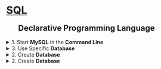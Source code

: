 <h1 style='text-decoration:underline'>SQL</h1>
<h2 style='width:440px;margin:auto'>Declarative Programming Language</h2><br>

<div style='width:1000px;margin:auto'>
<details><summary>1. Start <b>MySQL</b> in the <b>Command Line</b></summary><p>
~~~
mysql -u root -p

# Then write your password "root"
# -u: used to use the username
# root: the name of the user
# -p: means I'll give the password.
~~~
</p></details>

<details><summary>2. Create <b>Database</b></summary><p>
<h4>Database can have multiple tables</h4>
~~~sql
CREATE DATABASE name_of_database;

# Add semi-colon at the end to finish your command.
~~~
</p></details>

<details><summary>3. Use Specific <b>Database</b></summary><p>
~~~
USE name_of_db;

####### OUTPUT #########
Database Changed.
~~~
</p></details>

<details><summary>4. <b>Import/Source</b> Existing database into MySQL</summary><p>
~~~
# NOTE: you need to create an empty database first, the use it, then source the existing database.

SOURCE path/to/database.sql;
~~~
</p></details>

<details><summary>5. <b>Show All Available Tables</b> in Database</summary><p>
~~~
SHOW TABLES;

##### Output ####
+------------------+
| Tables_in_imdb   |
+------------------+
| actors           |
| directors        |
| directors_genres |
| movies           |
| movies_directors |
| movies_genres    |
| roles            |
+------------------+
7 rows in set (0.00 sec)

~~~
</p></details>

<details><summary>6. Show <b>Description & Columns</b> in a Table</summary><p>
~~~
DESCRIBE <table_name>;

##### Output ######
+------------+--------------+------+-----+---------+-------+
| Field      | Type         | Null | Key | Default | Extra |
+------------+--------------+------+-----+---------+-------+
| id         | int(11)      | NO   | PRI | 0       |       |
| first_name | varchar(100) | YES  | MUL | NULL    |       |
| last_name  | varchar(100) | YES  | MUL | NULL    |       |
| gender     | char(1)      | YES  |     | NULL    |       |
+------------+--------------+------+-----+---------+-------+
4 rows in set (0.04 sec)

# Field: has the name of the column.
# Type: has the type of the values in that column.
# Null: means that column can have Null values.
# Key: whether it's Primary or MULtiple (means one value can occur many times)
# Default: means default value of no value is assigned.
# Extra:
~~~
</p></details>

<details><summary>7. <b>SELECT</b>: to see values of columns</summary><p>
```sql
# Show all row for all columns, since "*" means all columns
SELECT * FROM <table_name>;

# Select specific columns from table.
SELECT <col_name>, <col_name> FROM <table_name>; 

# The output is called "Result-set" and it's actually a table contains a set of rows with column names.
# NOTE: Always use specific columns to select because it will be much faster than collecting all the data.
#result-set: a set of rows that form the result of a query along with column-names and meta-data.
# SELECT will select the rows with the same order in the table.
```
</p></details>

<details><summary>8. <b>LIMIT/OFFSET</b>: to make selecting rows flexiable</summary><p>
~~~sql
# 1. Using Limit: will limit the number of rows to the number assigned in the command.
# In this example, select only the first 20 rows
SELECT <col_name>, <col_name> FROM <table_name> LIMIT 20

# 2. Using OFFSET: will make MySQL start selecting from row numbered that offset.
# In this example, select 20 rows starting from offset 20
SELECT <col_name>, <col_name> FROM <table_name> LIMIT 20 OFFSET 20
~~~
</p></details>

<details><summary>2. Create <b>Database</b></summary><p>
<h4>Database can have multiple tables</h4>
~~~sql
CREATE DATABASE name_of_database;

# Add semi-colon at the end to finish your command.
~~~
</p></details>

<details><summary>2. Create <b>Database</b></summary><p>
<h4>Database can have multiple tables</h4>
~~~sql
CREATE DATABASE name_of_database;

# Add semi-colon at the end to finish your command.
~~~
</p></details>

<details><summary>2. Create <b>Database</b></summary><p>
<h4>Database can have multiple tables</h4>
~~~sql
CREATE DATABASE name_of_database;

# Add semi-colon at the end to finish your command.
~~~
</p></details>

</div>